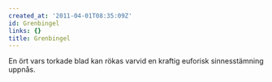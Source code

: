 ```yaml
---
created_at: '2011-04-01T08:35:09Z'
id: Grenbingel
links: {}
title: Grenbingel
---
```


En ört vars torkade blad kan rökas varvid en kraftig euforisk sinnesstämning uppnås.